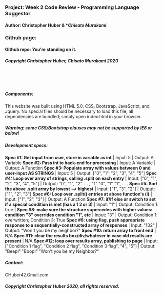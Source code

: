 ### Project: **Week 2 Code Review - Programming Language Suggestor**
#### Author: **Christopher Huber** & **Chisato Murakami*

### Github page: 
#### Github repo: You're standing on it.
##### Copyright Christopher Huber, Chisato Murakami 2020

&nbsp;
     
&nbsp;
     
         
##### Components: 
This website was built using HTML 5.0, CSS, Bootstrap, JavaScript, and Jquery. 
No special files should be necessary to load this file, all
dependencies are bundled; simply open index.html in your browser.
##### **Warning: some CSS/Bootstrap clauses may not be supported by IE8 or below!**

##### Development specs:

**Spec #1: Get input from user, store in variable as int** | Input: 5 | Output: A Variable
**Spec #2: Pass int to back-end for processing** |  Input: A Variable | Output: A Function
**Spec #3: Populate array with values between 0 and user-input AS STRINGS** | Input: 5 | Output: ["0", "1", "2", "3", "4", "5"]
**Spec #4: Loop over array of strings, calling .split on each entry** | Input: ["0", "1", "2", "3", "4", "5"] | Output: "0", "1", "2". . . , "1" "0", "1" "1", . . .
**Spec #5: Sort the above .split array by lowest --> highest** |  Input: ["1", "3", "2"] | Output: ["1", "2", "3"]
**Spec #6: Loop over .split() entries at above function's (i)** |  Input: ["1", "2", "3"] | Output: A Function
**Spec #7: if/if else or switch to set if a special condition is met (has a 1 2 or 3)** |  Input: "1" | Output: Condition 1: true | 
**Spec #8: make sure the structure supercedes with higher values: condition "3" overrides condition "1", etc** |  Input: "3" | Output: Condition 1: overwritten; Condition 3: True
**Spec #9: using flag, push appropriate response to a sequentially-constructed array of responses** |  Input: "132" | Output: "Won't you be my neighbor?"
**Spec #10: return array to front end** |  N/A
**Spec #11: clear the results box/div/whatever in case old results are present** |  N/A
**Spec #12: loop over results array, publishing to page** |  Input:["Condition 1 flag", "Condition 2 flag", "Condition 3 flag", "4", "5"] | Output: "Beep!" "Boop!" "Won't you be my Neighbor?"

         





##### _Contact_:

CHuber42.Gmail.com

##### _Copyright Christopher Huber 2020, all rights reserved._